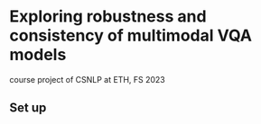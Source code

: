 # Exploring robustness and consistency of multimodal VQA models
course project of CSNLP at ETH, FS 2023

## Set up
